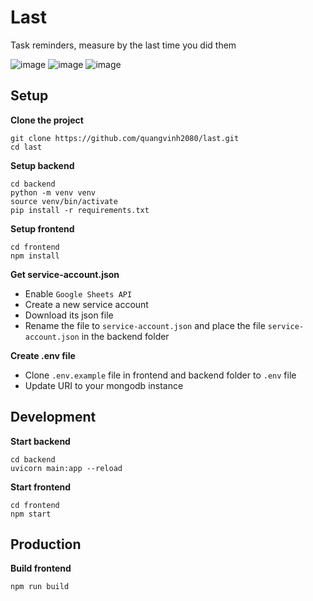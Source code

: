 # Last

Task reminders, measure by the last time you did them

![image](https://user-images.githubusercontent.com/9901814/224982609-29fefdfc-2e07-4bdb-8413-729b28c2b191.png)
![image](https://user-images.githubusercontent.com/9901814/226168967-95b57a0a-e341-4deb-8631-eb48f6dd2a65.png)
![image](https://user-images.githubusercontent.com/9901814/226168991-75a3816d-ef55-44f2-98b4-9144cac20aa8.png)



## Setup

**Clone the project**

```
git clone https://github.com/quangvinh2080/last.git
cd last
```

**Setup backend**

```
cd backend
python -m venv venv
source venv/bin/activate
pip install -r requirements.txt
```

**Setup frontend**

```
cd frontend
npm install
```

**Get service-account.json**

- Enable `Google Sheets API`
- Create a new service account
- Download its json file
- Rename the file to `service-account.json` and place the file `service-account.json` in the backend folder

**Create .env file**
- Clone `.env.example` file in frontend and backend folder to `.env` file
- Update URI to your mongodb instance

## Development

**Start backend**

```
cd backend
uvicorn main:app --reload
```

**Start frontend**

```
cd frontend
npm start
```

## Production

**Build frontend**

```
npm run build
```
